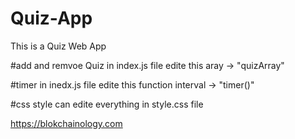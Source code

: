 # Quiz-App
This is a Quiz Web App 

#add and remvoe Quiz
in index.js file edite this aray -> "quizArray" 

#timer
in inedx.js file edite this function interval -> "timer()"

#css style
can edite everything in style.css file


https://blokchainology.com

